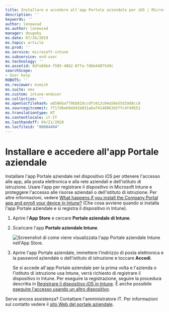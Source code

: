 ```yaml
---
title: Installare e accedere all'app Portale aziendale per iOS | Microsoft Docs
description: ''
keywords: ''
author: lenewsad
ms.author: lanewsad
manager: dougeby
ms.date: 07/26/2019
ms.topic: article
ms.prod: ''
ms.service: microsoft-intune
ms.subservice: end-user
ms.technology: ''
ms.assetid: 8dfe66b4-f585-4862-87fa-7dbb4487549c
searchScope:
- User help
ROBOTS: ''
ms.reviewer: esmich
ms.suite: ems
ms.custom: intune-enduser
ms.collection: ''
ms.openlocfilehash: ad586baf79bb818ccdfc012c04a58e55d19d8cc8
ms.sourcegitcommit: 7f17d6eb9dd41b031a6af4148863d2ffc4f49551
ms.translationtype: HT
ms.contentlocale: it-IT
ms.lasthandoff: 04/21/2020
ms.locfileid: "80084494"
---
```

# <a name="install-and-sign-in-to-the-company-portal-app"></a>Installare e accedere all'app Portale aziendale

Installare l'app Portale aziendale nel dispositivo iOS per ottenere l'accesso alle app, alla posta elettronica e alla rete aziendali e dell'istituto di istruzione. Usare l'app per registrare il dispositivo in Microsoft Intune e proteggere l'accesso alle risorse aziendali o dell'istituto di istruzione. Per altre informazioni, vedere [What happens if you install the Company Portal app and enroll your device in Intune?](what-happens-if-you-install-the-company-portal-app-and-enroll-your-device-in-intune-ios.md) (Che cosa avviene quando si installa l'app Portale aziendale e si registra il dispositivo in Intune).

1. Aprire l'**App Store** e cercare **Portale aziendale di Intune**.

2. Scaricare l'app **Portale aziendale Intune**.

    ![Screenshot di come viene visualizzata l'app Portale aziendale Intune nell'App Store.](./media/cp-ios-redesign-after-1904.PNG)  

3. Aprire l'app Portale aziendale, immettere l'indirizzo di posta elettronica e la password aziendale o dell'istituto di istruzione e toccare **Accedi**.

    Se si accede all'app Portale aziendale per la prima volta e l'azienda o l'istituto di istruzione usa Intune, verrà richiesto di registrare il dispositivo in Intune. Per eseguire la registrazione, seguire la procedura descritta in [Registrare il dispositivo iOS in Intune](enroll-your-device-in-intune-ios.md). È anche possibile [eseguire l'accesso usando un altro dispositivo](https://docs.microsoft.com/mem/intune/user-help/sign-in-to-the-company-portal#sign-in-from-another-device).

Serve ancora assistenza? Contattare l'amministratore IT. Per informazioni sul contatto vedere il [sito Web del portale aziendale](https://go.microsoft.com/fwlink/?linkid=2010980).
